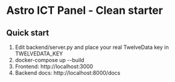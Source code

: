 # Astro ICT Panel - Clean starter

## Quick start
1. Edit backend/server.py and place your real TwelveData key in TWELVEDATA_KEY
2. docker-compose up --build
3. Frontend: http://localhost:3000
4. Backend docs: http://localhost:8000/docs
